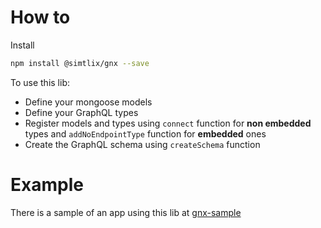 # How to
Install
```bash
npm install @simtlix/gnx --save
```

To use this lib:
* Define your mongoose models
* Define your GraphQL types
* Register models and types using `connect` function for **non embedded** types and `addNoEndpointType` function for **embedded** ones
* Create the GraphQL schema using `createSchema` function

# Example
There is a sample of an app using this lib at [gnx-sample](https://github.com/simtlix/gnx-sample)
